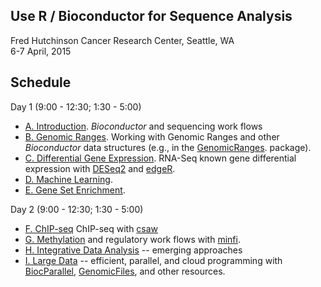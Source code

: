 ## Use R / Bioconductor for Sequence Analysis

Fred Hutchinson Cancer Research Center, Seattle, WA<br />
6-7 April, 2015

Schedule
--------

Day 1 (9:00 - 12:30; 1:30 - 5:00)

- [A. Introduction](A_Introduction.html). _Bioconductor_ and
  sequencing work flows
- [B. Genomic Ranges](B_GenomicRanges.html). Working with Genomic
  Ranges and other _Bioconductor_ data structures (e.g., in the
  [GenomicRanges](http://bioconductor.org/packages/devel/bioc/html/GenomicRanges.html).
  package).  
- [C. Differential Gene Expression](C_DifferentialExpression.html). RNA-Seq
  known gene differential expression with
  [DESeq2](http://bioconductor.org/packages/devel/bioc/html/DESeq2.html)
  and
  [edgeR](http://bioconductor.org/packages/devel/bioc/html/edgeR.html).
- [D. Machine Learning](D_MachineLearning.html).
- [E. Gene Set Enrichment](E_GeneSetEnrichment.html).

Day 2 (9:00 - 12:30; 1:30 - 5:00)

- [F. ChIP-seq](F_ChIPSeq.html) ChIP-seq with
  [csaw](http://bioconductor.org/packages/devel/bioc/html/csaw.html)
- [G. Methylation](G_Methylation.html) and regulatory work flows with
  [minfi](http://bioconductor.org/packages/devel/bioc/html/minfi.html).
- [H. Integrative Data Analysis](H_IntegrativeAnalysis.html) -- emerging
  approaches
- [I. Large Data](I_LargeData.html) -- efficient, parallel, and cloud
  programming with
  [BiocParallel](http://bioconductor.org/packages/devel/bioc/html/BiocParallel.html),
  [GenomicFiles](http://bioconductor.org/packages/devel/bioc/html/GenomicFiles.html),
  and other resources.
